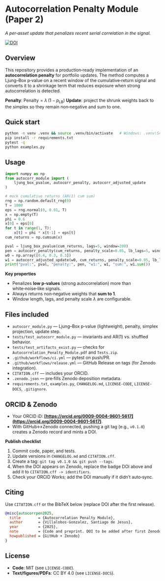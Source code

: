 # Autocorrelation Penalty Module (Paper 2)

*A per‑asset update that penalizes recent serial correlation in the signal.*

[![DOI](https://zenodo.org/badge/DOI/10.5281/zenodo.XXXXXXX.svg)](https://doi.org/10.5281/zenodo.XXXXXXX)

## Overview

This repository provides a production‑ready implementation of an **autocorrelation penalty** for portfolio updates. The method computes a Ljung–Box p‑value on a recent window of the cumulative‑return signal and converts it to a shrinkage term that reduces exposure when strong autocorrelation is detected.

**Penalty**: $\text{Penalty} = \lambda\,(1 - p_{\text{LB}})$
**Update**: project the shrunk weights back to the simplex so they remain non‑negative and sum to one.

## Quick start

```bash
python -m venv .venv && source .venv/bin/activate   # Windows: .venv\Scripts\activate
pip install -r requirements.txt
pytest -q
python examples.py
```

## Usage

```python
import numpy as np
from autocorr_module import (
    ljung_box_pvalue, autocorr_penalty, autocorr_adjusted_update
)

# mock cumulative returns (AR(1) cum sum)
rng = np.random.default_rng(0)
T = 1000
eps = rng.normal(0, 0.01, T)
x = np.empty(T)
phi = 0.6
x[0] = eps[0]
for t in range(1, T):
    x[t] = phi * x[t-1] + eps[t]
cum_returns = np.cumsum(x)

pval = ljung_box_pvalue(cum_returns, lags=5, window=200)
pen = autocorr_penalty(cum_returns, penalty_scale=0.05, lb_lags=5, window=200)
w0 = np.array([0.4, 0.3, 0.3])
w1 = autocorr_adjusted_update(w0, cum_returns, penalty_scale=0.05, lb_lags=5, window=200)
print("pval:", pval, "penalty:", pen, "w1:", w1, "sum:", w1.sum())
```

**Key properties**

* Penalizes **low p‑values** (strong autocorrelation) more than white‑noise‑like signals.
* Always returns non‑negative weights that **sum to 1**.
* Window length, lags, and penalty scale $\lambda$ are configurable.

## Files included

* `autocorr_module.py` — Ljung–Box p‑value (lightweight), penalty, simplex projection, update step.
* `tests/test_autocorr_module.py` — invariants and AR(1) vs. shuffled behavior.
* `tests/test_artifacts_exist.py` — checks for `Autocorrelation_Penalty_Module.pdf` and `Tests.zip`.
* `.github/workflows/ci.yml` — pytest on push/PR.
* `.github/workflows/release.yml` — GitHub Release on tags (for Zenodo integration).
* `CITATION.cff` — includes your ORCID.
* `.zenodo.json` — pre‑fills Zenodo deposition metadata.
* `requirements.txt`, `examples.py`, `CHANGELOG.md`, `LICENSE-CODE`, `LICENSE-DOCS`, `.gitignore`.

## ORCID & Zenodo

* Your ORCID iD: **[https://orcid.org/0009-0004-9601-5617](https://orcid.org/0009-0004-9601-5617)**.
* With GitHub↔Zenodo connected, pushing a git tag (e.g., `v0.1.0`) creates a Zenodo record and mints a DOI.

**Publish checklist**

1. Commit code, paper, and tests.
2. Update versions in `CHANGELOG.md` and `CITATION.cff`.
3. Create a tag: `git tag v0.1.0 && git push --tags`.
4. When the DOI appears on Zenodo, replace the badge DOI above and add it to `CITATION.cff -> identifiers`.
5. Check your ORCID Works; add the DOI manually if it didn’t auto‑sync.

## Citing

Use `CITATION.cff` or the BibTeX below (replace DOI after the first release).

```bibtex
@misc{autocorrpen2025,
  title        = {Autocorrelation Penalty Module},
  author       = {Villalobos-Gonzalez, Santiago de Jesus},
  year         = {2025},
  note         = {Code and preprint. DOI to be added after first Zenodo release.},
  howpublished = {GitHub + Zenodo}
}
```

## License

* **Code**: MIT (see `LICENSE-CODE`).
* **Text/figures/PDFs**: CC BY 4.0 (see `LICENSE-DOCS`).